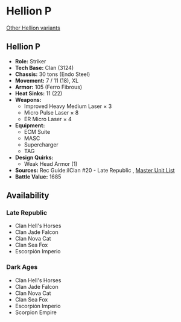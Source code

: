 # Hellion P 

[Other Hellion variants](../hellion.md) 

## Hellion P 

- **Role:** Striker 
- **Tech Base:** Clan (3124) 
- **Chassis:** 30 tons (Endo Steel) 
- **Movement:** 7 / 11 (18), XL 
- **Armor:** 105 (Ferro Fibrous) 
- **Heat Sinks:** 11 (22) 
- **Weapons:** 
  - Improved Heavy Medium Laser × 3 
  - Micro Pulse Laser × 8 
  - ER Micro Laser × 4 
- **Equipment:** 
  - ECM Suite 
  - MASC 
  - Supercharger 
  - TAG 
- **Design Quirks:** 
  - Weak Head Armor (1) 
- **Sources:** Rec Guide:ilClan #20 - Late Republic , [Master Unit List](http://masterunitlist.info/Unit/Details/8327/hellion-p) 
- **Battle Value:** 1685 

## Availability 

### Late Republic 

- Clan Hell's Horses 
- Clan Jade Falcon 
- Clan Nova Cat 
- Clan Sea Fox 
- Escorpión Imperio 

### Dark Ages 

- Clan Hell's Horses 
- Clan Jade Falcon 
- Clan Nova Cat 
- Clan Sea Fox 
- Escorpión Imperio 
- Scorpion Empire 

